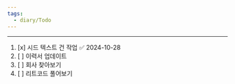 ```yaml
---
tags:
  - diary/Todo
---
```

---

1. [x] 시드 텍스트 건 작업 ✅ 2024-10-28
2. [ ] 이력서 업데이트
3. [ ] 회사 찾아보기
4. [ ] 리트코드 풀어보기